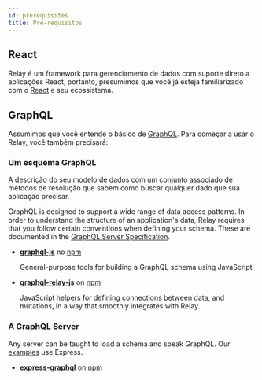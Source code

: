 ```yaml
---
id: prerequisites
title: Pré-requisitos
---
```


## React

Relay é um framework para gerenciamento de dados com suporte direto a aplicações React, portanto, presumimos que você já esteja familiarizado com o [React](https://reactjs.org/) e seu ecossistema.

## GraphQL

Assumimos que você entende o básico de [GraphQL](http://graphql.org/learn/). Para começar a usar o Relay, você também precisará:

### Um esquema GraphQL

A descrição do seu modelo de dados com um conjunto associado de métodos de resolução que sabem como buscar qualquer dado que sua aplicação precisar.

GraphQL is designed to support a wide range of data access patterns. In order to understand the structure of an application's data, Relay requires that you follow certain conventions when defining your schema. These are documented in the [GraphQL Server Specification](graphql-server-specification.html).

-   **[graphql-js](https://github.com/graphql/graphql-js)** no [npm](https://www.npmjs.com/package/graphql)

    General-purpose tools for building a GraphQL schema using JavaScript

-   **[graphql-relay-js](https://github.com/graphql/graphql-relay-js)** on [npm](https://www.npmjs.com/package/graphql-relay)

    JavaScript helpers for defining connections between data, and mutations, in a way that smoothly integrates with Relay.

### A GraphQL Server

Any server can be taught to load a schema and speak GraphQL. Our [examples](https://github.com/relayjs/relay-examples) use Express.

-   **[express-graphql](https://github.com/graphql/express-graphql)** on [npm](https://www.npmjs.com/package/express-graphql)
